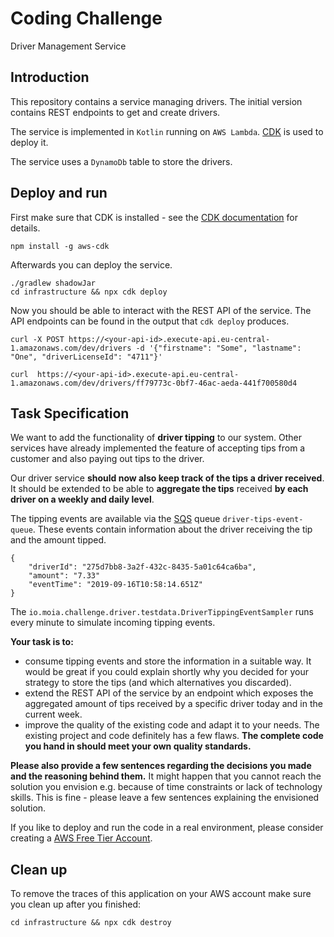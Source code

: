 # Coding Challenge

Driver Management Service

## Introduction

This repository contains a service managing drivers. 
The initial version contains REST endpoints to get and create drivers.

The service is implemented in `Kotlin` running on `AWS Lambda`.
[CDK](https://aws.amazon.com/cdk/) is used to deploy it.

The service uses a `DynamoDb` table to store the drivers.

## Deploy and run

First make sure that CDK is installed - see the [CDK documentation](https://docs.aws.amazon.com/cdk/v2/guide/getting_started.html#getting_started_install) for details.
```
npm install -g aws-cdk
```

Afterwards you can deploy the service. 
```
./gradlew shadowJar
cd infrastructure && npx cdk deploy
```

Now you should be able to interact with the REST API of the service.
The API endpoints can be found in the output that `cdk deploy` produces.

```
curl -X POST https://<your-api-id>.execute-api.eu-central-1.amazonaws.com/dev/drivers -d '{"firstname": "Some", "lastname": "One", "driverLicenseId": "4711"}'

curl  https://<your-api-id>.execute-api.eu-central-1.amazonaws.com/dev/drivers/ff79773c-0bf7-46ac-aeda-441f700580d4
```

## Task Specification

We want to add the functionality of **driver tipping** to our system. 
Other services have already implemented the feature of accepting tips from a customer and also paying out tips to the driver. 

Our driver service **should now also keep track of the tips a driver received**.
It should be extended to be able to **aggregate the tips** received **by each driver on a weekly and daily level**.

The tipping events are available via the [SQS](https://aws.amazon.com/de/sqs/) queue `driver-tips-event-queue`.
These events contain information about the driver receiving the tip and the amount tipped.

```
{
    "driverId": "275d7bb8-3a2f-432c-8435-5a01c64ca6ba",
    "amount": "7.33"
    "eventTime": "2019-09-16T10:58:14.651Z"
}
```

The `io.moia.challenge.driver.testdata.DriverTippingEventSampler` runs every minute to simulate incoming tipping events.

**Your task is to:** 
- consume tipping events and store the information in a suitable way. It would be great if you could explain shortly why you decided for your strategy to store the tips (and which alternatives you discarded).
- extend the REST API of the service by an endpoint which exposes the aggregated amount of tips received by a specific driver today and in the current week.
- improve the quality of the existing code and adapt it to your needs. The existing project and code definitely has a few flaws. **The complete code you hand in should meet your own quality standards.**

**Please also provide a few sentences regarding the decisions you made and the reasoning behind them.**
It might happen that you cannot reach the solution you envision e.g. because of time constraints or lack of technology skills. This is fine - please leave a few sentences explaining the envisioned solution.

If you like to deploy and run the code in a real environment, please consider creating a [AWS Free Tier Account](https://aws.amazon.com/free).

## Clean up

To remove the traces of this application on your AWS account make sure you clean up after you finished:

```
cd infrastructure && npx cdk destroy
```
